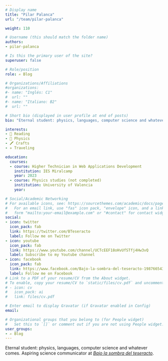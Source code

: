 ```yaml
---
# Display name
title: "Pilar Palanca"
url: "/team/pilar-palanca"

weight: 110

# Username (this should match the folder name)
authors:
- pilar-palanca

# Is this the primary user of the site?
superuser: false

# Role/position
role: ✍️ Blog

# Organizations/Affiliations
#organizations:
#- name: "Inglés: C1"
#  url: ""
#- name: "Italiano: B2"
#  url: ""  

# Short bio (displayed in user profile at end of posts)
bio: "Eternal student: physics, languages, computer science and whatever comes. Aspiring science communicator at [*Bajo la sombra del teseracto*](https://twitter.com/BTeseracto)."

interests:
- 📖 Reading
- 🧲 Physics
- 🖍️ Crafts
- ✈️ Traveling

education:
  courses:
  - course: Higher Technician in Web Applications Development
    institution: IES Miralcamp
    year: 2023
  - course: Physics studies (not completed)
    institution: University of Valencia
    year:

# Social/Academic Networking
# For available icons, see: https://sourcethemes.com/academic/docs/page-builder/#icons
#   For an email link, use "fas" icon pack, "envelope" icon, and a link in the
#   form "mailto:your-email@example.com" or "#contact" for contact widget.
social:
- icon: twitter
  icon_pack: fab
  link: https://twitter.com/BTeseracto
  label: Follow me on Twitter
- icon: youtube
  icon_pack: fab
  link: https://www.youtube.com/channel/UCTcEEF18oHvUfSTfj4Hw3vQ
  label: Subscribe to my Youtube channel
- icon: facebook
  icon_pack: fab
  link: https://www.facebook.com/Bajo-la-sombra-del-teseracto-1987665438194990/
  label: Follow me on Facebook
# Link to a PDF of your resume/CV from the About widget.
# To enable, copy your resume/CV to `static/files/cv.pdf` and uncomment the lines below.
# - icon: cv
#   icon_pack: ai
#   link: files/cv.pdf

# Enter email to display Gravatar (if Gravatar enabled in Config)
email:

# Organizational groups that you belong to (for People widget)
#   Set this to `[]` or comment out if you are not using People widget.
user_groups:
- ✍️ Blog
---
```


Eternal student: physics, languages, computer science and whatever comes. Aspiring science communicator at [*Bajo la sombra del teseracto*](https://twitter.com/BTeseracto).
